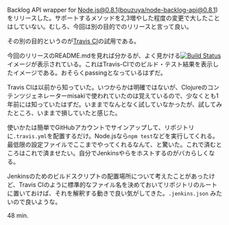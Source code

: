 Backlog API wrapper for Node.js@0.8.1([bouzuya/node-backlog-api@0.8.1][])をリリースした。サポートするメソッドを2,3増やした程度の変更で大したことはしていない。むしろ、今回は別の目的でのリリースと言って良い。

その別の目的というのが[Travis CI][travis-ci]の試用である。

今回のリリースのREADME.mdを見れば分かるが、よく見かける[![Build Status](https://travis-ci.org/bouzuya/node-backlog-api.png?branch=0.8.1)](https://travis-ci.org/bouzuya/node-backlog-api)イメージが表示されている。これはTravis-CIでのビルド・テスト結果を表示したイメージである。おそらくpassingとなっているはずだ。

Travis CIは以前から知っていた。いつからかは明確ではないが、Clojureのコンテンツジェネレーターmisakiで使われていたのは覚えているので、少なくとも1年前には知っていたはずだ。いままでなんとなく試していなかったが、試してみたところ、いままで損していたと感じた。

使いかたは簡単でGitHubアカウントでサインアップして、リポジトリに`.travis.yml`を配置するだけ。Node.jsなら`npm test`などを実行してくれる。最低限の設定ファイルでここまでやってくれるなんて、と驚いた。これで済むところはこれで済ませたい。自分でJenkinsやらをホストするのがバカらしくなる。

Jenkinsのためのビルドスクリプトの配置場所について考えたことがあったけど、Travis CIのように標準的なファイル名を決めておいてリポジトリのルートに置いておけば、それを解釈する動きで良い気がしてきた。`.jenkins.json` みたいので良いような。

48 min.

[bouzuya/node-backlog-api@0.8.1]: https://github.com/bouzuya/node-backlog-api/tree/0.8.1
[travis-ci]: https://travis-ci.org/ 
